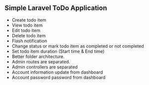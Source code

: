 ## Simple Laravel ToDo Application

- Create todo item
- View todo item
- Edit todo item
- Delete todo item
- Flash notification
- Change status or mark todo item as completed or not completed
- Set todo item duration (Start time & End time)
- Better folder architecture.
- Admin routes are separated.
- Admin controllers are separated
- Account information update from dashboard
- Account password password from dashboard